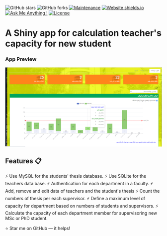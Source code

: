
![GitHub stars](https://img.shields.io/github/stars/mehdihadi/mehdihadi.github.io) 
![GitHub forks](https://img.shields.io/github/forks/mehdihadi/mehdihadi.github.io)
[![Maintenance](https://img.shields.io/badge/maintained-yes-green.svg)](https://github.com/mehdihadi/mehdihadi.github.io/commits/master)
[![Website shields.io](https://img.shields.io/badge/website-up-yellow)](http://mehdihadi.github.io/)
[![Ask Me Anything !](https://img.shields.io/badge/ask%20me-linkedin-1abc9c.svg)](https://ir.linkedin.com/in/mahdi-hadi-7081808)
[![License](http://img.shields.io/:license-mit-blue.svg?style=flat-square)](http://badges.mit-license.org)

# A Shiny app for calculation teacher's capacity for new student
 
### App Preview

<p align="center"> 
  <kbd>
    <a  target="_blank"><img src="thesis.png">
  </a>
  </kbd>
</p>

## Features 📋
⚡️ Use MySQL for the students' thesis database.
⚡️ Use SQLite for the teachers data base.
⚡️ Authentication for each department in a faculty.
⚡️ Add, remove and edit data of teachers and the student's thesis
⚡️ Count the numbers of thesis per each supervisor.
⚡️ Define a maximum level of capacity for department based on numbers of students and supervisors.
⚡️ Calculate the capacity of each department member for supervisoring new MSc or PhD student.



:star: Star me on GitHub — it helps!
